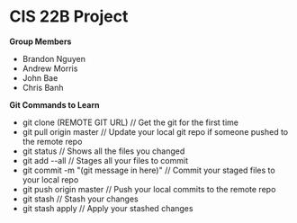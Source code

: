 # CIS 22B Project


**Group Members**

- Brandon Nguyen
- Andrew Morris
- John Bae
- Chris Banh

**Git Commands to Learn**

* git clone (REMOTE GIT URL) // Get the git for the first time
* git pull origin master // Update your local git repo if someone pushed to the remote repo
* git status // Shows all the files you changed
* git add --all // Stages all your files to commit
* git commit -m "(git message in here)" // Commit your staged files to your local repo
* git push origin master // Push your local commits to the remote repo
* git stash // Stash your changes
* git stash apply // Apply your stashed changes

